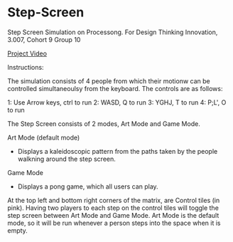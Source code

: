 # Step-Screen
Step Screen Simulation on Processong. For Design Thinking Innovation, 3.007, Cohort 9 Group 10

[Project Video](https://www.youtube.com/watch?v=OIolfgjjPrU)

Instructions:

The simulation consists of 4 people from which their motionw can be controlled simultaneoulsy from the keyboard.
The controls are as follows:

1: Use Arrow keys, ctrl to run
2: WASD, Q to run
3: YGHJ, T to run
4: P;L', O to run

The Step Screen consists of 2 modes, Art Mode and Game Mode.

Art Mode (default mode)
- Displays a kaleidoscopic pattern from the paths taken by the people walkning around the step screen.

Game Mode 
- Displays a pong game, which all users can play.


At the top left and bottom right corners of the matrix, are Control tiles (in pink). Having two players to each step on the control tiles will toggle the step screen between Art Mode and Game Mode.
Art Mode is the default mode, so it will be run whenever a person steps into the space when it is empty.
